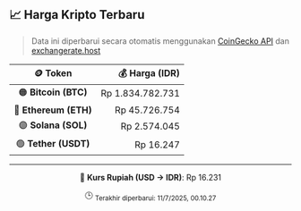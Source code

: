 

<!-- HARGA_KRIPTO -->
## 📈 Harga Kripto Terbaru

> Data ini diperbarui secara otomatis menggunakan [CoinGecko API](https://www.coingecko.com/) dan [exchangerate.host](https://exchangerate.host/)

<div align="center">

| 🪙 Token | 💰 Harga (IDR) |
|:------:|---------------:|
| 🟠 **Bitcoin (BTC)**   | Rp 1.834.782.731 |
| 🔵 **Ethereum (ETH)**  | Rp 45.726.754 |
| 🟣 **Solana (SOL)**    | Rp 2.574.045 |
| 🟢 **Tether (USDT)**   | Rp 16.247 |

---

💱 **Kurs Rupiah (USD → IDR)**: Rp 16.231

🕒 <sub>Terakhir diperbarui: 11/7/2025, 00.10.27</sub>

</div>
<!-- /HARGA_KRIPTO -->